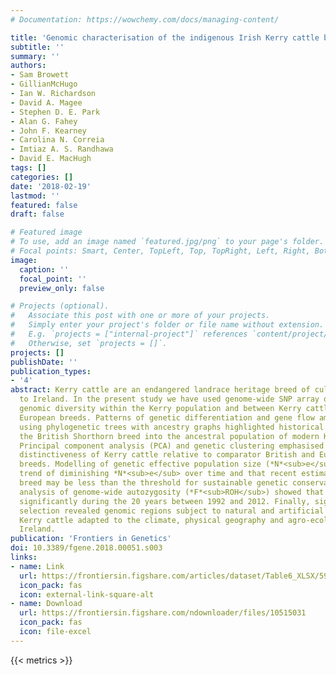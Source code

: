 ```yaml
---
# Documentation: https://wowchemy.com/docs/managing-content/

title: 'Genomic characterisation of the indigenous Irish Kerry cattle breed: Table6.xlsx'
subtitle: ''
summary: ''
authors:
- Sam Browett
- GillianMcHugo
- Ian W. Richardson
- David A. Magee
- Stephen D. E. Park
- Alan G. Fahey
- John F. Kearney
- Carolina N. Correia
- Imtiaz A. S. Randhawa
- David E. MacHugh
tags: []
categories: []
date: '2018-02-19'
lastmod: ''
featured: false
draft: false

# Featured image
# To use, add an image named `featured.jpg/png` to your page's folder.
# Focal points: Smart, Center, TopLeft, Top, TopRight, Left, Right, BottomLeft, Bottom, BottomRight.
image:
  caption: ''
  focal_point: ''
  preview_only: false

# Projects (optional).
#   Associate this post with one or more of your projects.
#   Simply enter your project's folder or file name without extension.
#   E.g. `projects = ["internal-project"]` references `content/project/deep-learning/index.md`.
#   Otherwise, set `projects = []`.
projects: []
publishDate: ''
publication_types:
- '4'
abstract: Kerry cattle are an endangered landrace heritage breed of cultural importance
  to Ireland. In the present study we have used genome-wide SNP array data to evaluate
  genomic diversity within the Kerry population and between Kerry cattle and other
  European breeds. Patterns of genetic differentiation and gene flow among breeds
  using phylogenetic trees with ancestry graphs highlighted historical gene flow from
  the British Shorthorn breed into the ancestral population of modern Kerry cattle.
  Principal component analysis (PCA) and genetic clustering emphasised the genetic
  distinctiveness of Kerry cattle relative to comparator British and European cattle
  breeds. Modelling of genetic effective population size (*N*<sub>e</sub>) revealed a demographic
  trend of diminishing *N*<sub>e</sub> over time and that recent estimated *N*<sub>e</sub> values for the Kerry
  breed may be less than the threshold for sustainable genetic conservation. In addition,
  analysis of genome-wide autozygosity (*F*<sub>ROH</sub>) showed that genomic inbreeding has increased
  significantly during the 20 years between 1992 and 2012. Finally, signatures of
  selection revealed genomic regions subject to natural and artificial selection as
  Kerry cattle adapted to the climate, physical geography and agro-ecology of southwest
  Ireland.
publication: 'Frontiers in Genetics'
doi: 10.3389/fgene.2018.00051.s003
links:
- name: Link
  url: https://frontiersin.figshare.com/articles/dataset/Table6_XLSX/5900407
  icon_pack: fas
  icon: external-link-square-alt
- name: Download
  url: https://frontiersin.figshare.com/ndownloader/files/10515031
  icon_pack: fas
  icon: file-excel
---
```

{{< metrics >}}